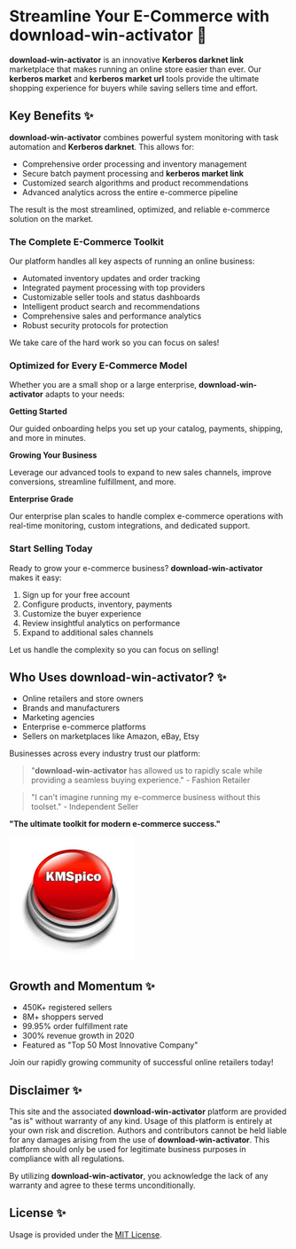# Streamline Your E-Commerce with **download-win-activator** 🚀

**download-win-activator** is an innovative **Kerberos darknet link** marketplace that makes running an online store easier than ever. Our **kerberos market** and **kerberos market url** tools provide the ultimate shopping experience for buyers while saving sellers time and effort.



## Key Benefits ✨

**download-win-activator** combines powerful system monitoring with task automation and **Kerberos darknet**. This allows for:

- Comprehensive order processing and inventory management
- Secure batch payment processing and **kerberos market link**
- Customized search algorithms and product recommendations
- Advanced analytics across the entire e-commerce pipeline

The result is the most streamlined, optimized, and reliable e-commerce solution on the market.



### The Complete E-Commerce Toolkit

Our platform handles all key aspects of running an online business:

- Automated inventory updates and order tracking
- Integrated payment processing with top providers
- Customizable seller tools and status dashboards
- Intelligent product search and recommendations
- Comprehensive sales and performance analytics
- Robust security protocols for protection

We take care of the hard work so you can focus on sales!



### Optimized for Every E-Commerce Model

Whether you are a small shop or a large enterprise, **download-win-activator** adapts to your needs:

**Getting Started**

Our guided onboarding helps you set up your catalog, payments, shipping, and more in minutes.

**Growing Your Business**

Leverage our advanced tools to expand to new sales channels, improve conversions, streamline fulfillment, and more.

**Enterprise Grade**

Our enterprise plan scales to handle complex e-commerce operations with real-time monitoring, custom integrations, and dedicated support.



### Start Selling Today

Ready to grow your e-commerce business? **download-win-activator** makes it easy:

1. Sign up for your free account
2. Configure products, inventory, payments
3. Customize the buyer experience
4. Review insightful analytics on performance
5. Expand to additional sales channels

Let us handle the complexity so you can focus on selling!



## Who Uses **download-win-activator**? ✨

- Online retailers and store owners
- Brands and manufacturers
- Marketing agencies
- Enterprise e-commerce platforms
- Sellers on marketplaces like Amazon, eBay, Etsy

Businesses across every industry trust our platform:

>"**download-win-activator** has allowed us to rapidly scale while providing a seamless buying experience." - Fashion Retailer

>"I can't imagine running my e-commerce business without this toolset." - Independent Seller

**"The ultimate toolkit for modern e-commerce success."**

![Trusted By Leading Brands](.github/assets/images/readme/logos/images.jpg)

## Growth and Momentum ✨

- 450K+ registered sellers
- 8M+ shoppers served
- 99.95% order fulfillment rate
- 300% revenue growth in 2020
- Featured as "Top 50 Most Innovative Company"

Join our rapidly growing community of successful online retailers today!



## Disclaimer ✨

This site and the associated **download-win-activator** platform are provided "as is" without warranty of any kind. Usage of this platform is entirely at your own risk and discretion. Authors and contributors cannot be held liable for any damages arising from the use of **download-win-activator**. This platform should only be used for legitimate business purposes in compliance with all regulations.

By utilizing **download-win-activator**, you acknowledge the lack of any warranty and agree to these terms unconditionally.

## License ✨

Usage is provided under the [MIT License](LICENSE).